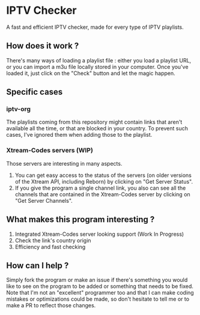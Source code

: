 # IPTV Checker
A fast and efficient IPTV checker, made for every type of IPTV playlists.

## How does it work ?

There's many ways of loading a playlist file : either you load a playlist URL, or you can import a m3u file locally stored in your computer.
Once you've loaded it, just click on the "Check" button and let the magic happen.

## Specific cases

### iptv-org

The playlists coming from this repository might contain links that aren't available all the time, or that are blocked in your country.
To prevent such cases, I've ignored them when adding those to the playlist.

### Xtream-Codes servers (WIP)

Those servers are interesting in many aspects.

1) You can get easy access to the status of the servers (on older versions of the Xtream API, including Reborn) by clicking on "Get Server Status".
2) If you give the program a single channel link, you also can see all the channels that are contained in the Xtream-Codes server by clicking on "Get Server Channels".

## What makes this program interesting ?

1) Integrated Xtream-Codes server looking support (Work In Progress)
2) Check the link's country origin
3) Efficiency and fast checking

## How can I help ?

Simply fork the program or make an issue if there's something you would like to see on the program to be added or something that needs to be fixed.
Note that I'm not an "excellent" programmer too and that I can make coding mistakes or optimizations could be made, so don't hesitate to tell me or to make a PR to reflect those changes.
